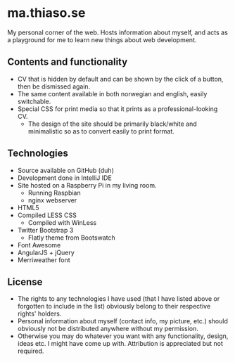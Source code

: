 ma.thiaso.se
============
My personal corner of the web. Hosts information about myself, and acts as a playground for me to learn new things about web development.

Contents and functionality
--------------------------
*   CV that is hidden by default and can be shown by the click of a button, then be dismissed again.
*   The same content available in both norwegian and english, easily switchable.
*   Special CSS for print media so that it prints as a professional-looking CV.
    *  The design of the site should be primarily black/white and minimalistic so as to convert easily to print format.

Technologies
------------
*   Source available on GitHub (duh)
*   Development done in IntelliJ IDE
*   Site hosted on a Raspberry Pi in my living room.
    *  Running Raspbian
    *  nginx webserver
*   HTML5
*   Compiled LESS CSS
    *   Compiled with WinLess
*   Twitter Bootstrap 3
    *   Flatly theme from Bootswatch
*   Font Awesome
*   AngularJS + jQuery
*   Merriweather font

License
-------
* The rights to any technologies I have used (that I have listed above or forgotten to include in the list) obviously belong to their respective rights' holders.
* Personal information about myself (contact info, my picture, etc.) should obviously not be distributed anywhere without my permission.
* Otherwise you may do whatever you want with any functionality, design, ideas etc. I might have come up with. Attribution is appreciated but not required.
